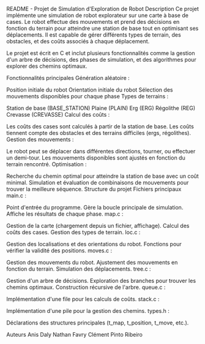 README - Projet de Simulation d'Exploration de Robot
Description
Ce projet implémente une simulation de robot explorateur sur une carte à base de cases. Le robot effectue des mouvements et prend des décisions en fonction du terrain pour atteindre une station de base tout en optimisant ses déplacements. Il est capable de gérer différents types de terrain, des obstacles, et des coûts associés à chaque déplacement.

Le projet est écrit en C et inclut plusieurs fonctionnalités comme la gestion d'un arbre de décisions, des phases de simulation, et des algorithmes pour explorer des chemins optimaux.

Fonctionnalités principales
Génération aléatoire :

Position initiale du robot
Orientation initiale du robot
Sélection des mouvements disponibles pour chaque phase
Types de terrains :

Station de base (BASE_STATION)
Plaine (PLAIN)
Erg (ERG)
Régolithe (REG)
Crevasse (CREVASSE)
Calcul des coûts :

Les coûts des cases sont calculés à partir de la station de base.
Les coûts tiennent compte des obstacles et des terrains difficiles (ergs, régolithes).
Gestion des mouvements :

Le robot peut se déplacer dans différentes directions, tourner, ou effectuer un demi-tour.
Les mouvements disponibles sont ajustés en fonction du terrain rencontré.
Optimisation :

Recherche du chemin optimal pour atteindre la station de base avec un coût minimal.
Simulation et évaluation de combinaisons de mouvements pour trouver la meilleure séquence.
Structure du projet
Fichiers principaux
main.c :

Point d'entrée du programme.
Gère la boucle principale de simulation.
Affiche les résultats de chaque phase.
map.c :

Gestion de la carte (chargement depuis un fichier, affichage).
Calcul des coûts des cases.
Gestion des types de terrain.
loc.c :

Gestion des localisations et des orientations du robot.
Fonctions pour vérifier la validité des positions.
moves.c :

Gestion des mouvements du robot.
Ajustement des mouvements en fonction du terrain.
Simulation des déplacements.
tree.c :

Gestion d'un arbre de décisions.
Exploration des branches pour trouver les chemins optimaux.
Construction récursive de l'arbre.
queue.c :

Implémentation d'une file pour les calculs de coûts.
stack.c :

Implémentation d'une pile pour la gestion des chemins.
types.h :

Déclarations des structures principales (t_map, t_position, t_move, etc.).

Auteurs
Anis Daly
Nathan Favry
Clément Pinto Ribeiro
